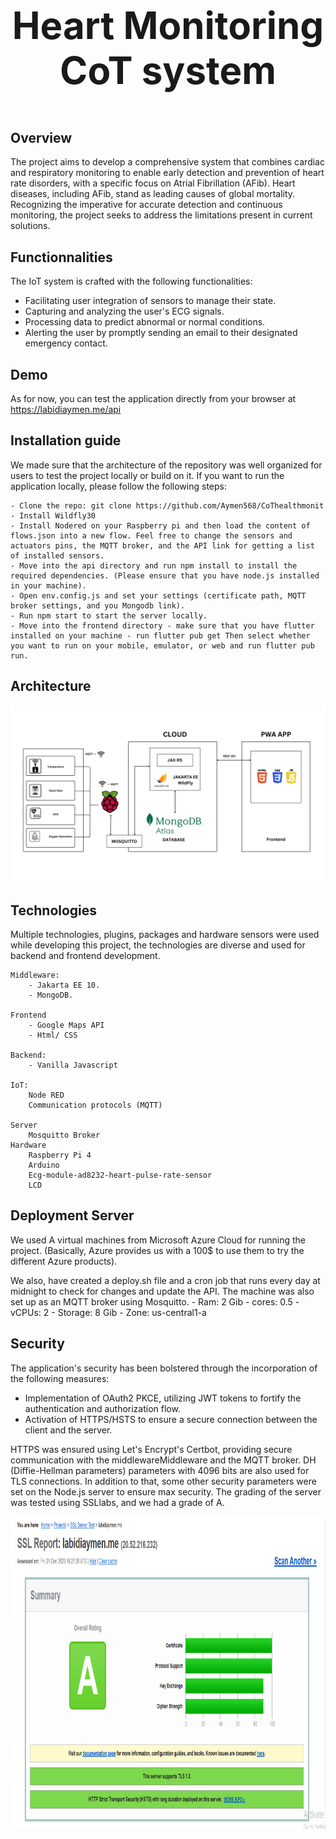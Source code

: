 
# <p align="center" style="font-size: 60px;"><strong>Heart Monitoring CoT system</strong> </p>

## Overview

The project aims to develop a comprehensive system that combines cardiac and respiratory monitoring to enable early detection and prevention of heart rate disorders, with a specific focus on Atrial Fibrillation (AFib). Heart diseases, including AFib, stand as leading causes of global mortality. Recognizing the imperative for accurate detection and continuous monitoring, the project seeks to address the limitations present in current solutions.
## Functionnalities
The IoT system is crafted with the following functionalities:

- Facilitating user integration of sensors to manage their state.
- Capturing and analyzing the user's ECG signals.
- Processing data to predict abnormal or normal conditions.
- Alerting the user by promptly sending an email to their designated emergency contact.
## Demo
As for now, you can test the application directly from your browser at https://labidiaymen.me/api 
## Installation guide

We made sure that the architecture of the repository was well organized for users to test the project locally or build on it. If you want to run the application locally, please follow the following steps:

    - Clone the repo: git clone https://github.com/Aymen568/CoThealthmonit
    - Install Wildfly30
    - Install Nodered on your Raspberry pi and then load the content of flows.json into a new flow. Feel free to change the sensors and actuators pins, the MQTT broker, and the API link for getting a list of installed sensors.
    - Move into the api directory and run npm install to install the required dependencies. (Please ensure that you have node.js installed in your machine).
    - Open env.config.js and set your settings (certificate path, MQTT broker settings, and you Mongodb link).
    - Run npm start to start the server locally.
    - Move into the frontend directory - make sure that you have flutter installed on your machine - run flutter pub get Then select whether you want to run on your mobile, emulator, or web and run flutter pub run.

## Architecture
<div align="center">
  <img src="/docs/media/archi(1).png" alt="architecture" >
</div>

## Technologies
Multiple technologies, plugins, packages and hardware sensors were used while developing this project, the technologies are diverse and used for backend and frontend development.

    Middleware:
        - Jakarta EE 10.
        - MongoDB.

    Frontend
        - Google Maps API
        - Html/ CSS
    
    Backend:
        - Vanilla Javascript

    IoT:
        Node RED
        Communication protocols (MQTT)

    Server
        Mosquitto Broker
    Hardware
        Raspberry Pi 4
        Arduino
        Ecg-module-ad8232-heart-pulse-rate-sensor
        LCD

## Deployment Server

We used A virtual machines from Microsoft Azure Cloud for running the project. (Basically, Azure provides us with a 100$ to use them to try the different Azure products).

We also, have created a deploy.sh file and a cron job that runs every day at midnight to check for changes and update the API. The machine was also set up as an MQTT broker using Mosquitto. 
    - Ram: 2 Gib
    - cores: 0.5
    - vCPUs: 2
    - Storage: 8 Gib
    - Zone: us-central1-a

## Security

The application's security has been bolstered through the incorporation of the following measures:

- Implementation of OAuth2 PKCE, utilizing JWT tokens to fortify the authentication and authorization flow.
- Activation of HTTPS/HSTS to ensure a secure connection between the client and the server.

HTTPS was ensured using Let's Encrypt's Certbot, providing secure communication with the middlewareMiddleware and the MQTT broker. DH (Diffie-Hellman parameters) parameters with 4096 bits are also used for TLS connections. In addition to that, some other security parameters were set on the Node.js server to ensure max security. The grading of the server was tested using SSLlabs, and we had a grade of A.
<div align="center">
  <img src="/docs/media/certificate.png" alt="architecture" height="500">
</div>
